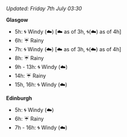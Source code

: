*Updated: Friday 7th July 03:30*

**Glasgow**

* 5h: :cyclone: Windy (:cloud:) [:cloud: as of 3h, :cyclone:(:cloud:) as of 4h]
* 6h: :umbrella: Rainy
* 7h: :cyclone: Windy (:cloud:) [:cloud: as of 3h, :cyclone:(:cloud:) as of 4h]
* 8h: :umbrella: Rainy
* 9h - 13h: :cyclone: Windy (:cloud:)
* 14h: :umbrella: Rainy
* 15h, 16h: :cyclone: Windy (:cloud:)

**Edinburgh**

* 5h: :cyclone: Windy (:cloud:)
* 6h: :umbrella: Rainy
* 7h - 16h: :cyclone: Windy (:cloud:)
